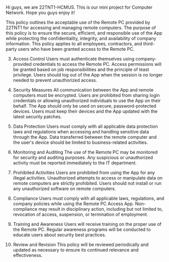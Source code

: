 Hi guys, we are 22TNT1-HCMUS. This is our mini project for Computer Network. Hope you guys enjoy it! 

This policy outlines the acceptable use of the Remote PC provided by 22TNT1 for accessing and managing remote computers. The purpose of this policy is to ensure the secure, efficient, and responsible use of the App while protecting the confidentiality, integrity, and availability of company information. This policy applies to all employees, contractors, and third-party users who have been granted access to the Remote PC.

3. Access Control
Users must authenticate themselves using company-provided credentials to access the Remote PC. Access permissions will be granted based on job responsibilities and the principle of least privilege. Users should log out of the App when the session is no longer needed to prevent unauthorized access.

4. Security Measures
All communication between the App and remote computers must be encrypted. Users are prohibited from sharing login credentials or allowing unauthorized individuals to use the App on their behalf. The App should only be used on secure, password-protected devices. Users must keep their devices and the App updated with the latest security patches.

5. Data Protection
Users must comply with all applicable data protection laws and regulations when accessing and handling sensitive data through the App. Data transferred between the remote computer and the user's device should be limited to business-related activities.

6. Monitoring and Auditing
The use of the Remote PC may be monitored for security and auditing purposes. Any suspicious or unauthorized activity must be reported immediately to the IT department.

7. Prohibited Activities
Users are prohibited from using the App for any illegal activities. Unauthorized attempts to access or manipulate data on remote computers are strictly prohibited. Users should not install or run any unauthorized software on remote computers.

8. Compliance
Users must comply with all applicable laws, regulations, and company policies while using the Remote PC Access App. Non-compliance may result in disciplinary action, including but not limited to, revocation of access, suspension, or termination of employment.

9. Training and Awareness
Users will receive training on the proper use of the Remote PC. Regular awareness programs will be conducted to educate users about security best practices.

10. Review and Revision
This policy will be reviewed periodically and updated as necessary to ensure its continued relevance and effectiveness.
